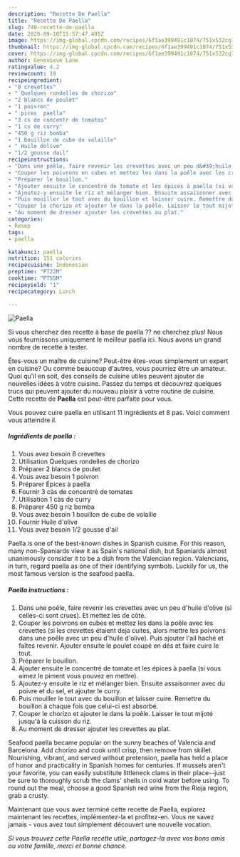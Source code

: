 ```yaml
---
description: "Recette De Paella"
title: "Recette De Paella"
slug: 748-recette-de-paella
date: 2020-09-10T15:57:47.495Z
image: https://img-global.cpcdn.com/recipes/6f1ae399491c1074/751x532cq70/paella-photo-principale-de-la-recette.jpg
thumbnail: https://img-global.cpcdn.com/recipes/6f1ae399491c1074/751x532cq70/paella-photo-principale-de-la-recette.jpg
cover: https://img-global.cpcdn.com/recipes/6f1ae399491c1074/751x532cq70/paella-photo-principale-de-la-recette.jpg
author: Genevieve Lane
ratingvalue: 4.2
reviewcount: 10
recipeingredient:
- "8 crevettes"
- " Quelques rondelles de chorizo"
- "2 blancs de poulet"
- "1 poivron"
- " pices  paella"
- "3 cs de concentr de tomates"
- "1 cs de curry"
- "450 g riz bomba"
- "1 bouillon de cube de volaille"
- " Huile dolive"
- "1/2 gousse dail"
recipeinstructions:
- "Dans une poêle, faire revenir les crevettes avec un peu d&#39;huile d&#39;olive (si celles-ci sont crues). Et mettez les de côté."
- "Couper les poivrons en cubes et mettez les dans la poêle avec les crevettes (si les crevettes étaient deja cuites, alors mettre les poivrons dans une poêle avec un peu d&#39;huile d&#39;olive). Puis ajouter l&#39;ail haché et faîtes revenir. Ajouter ensuite le poulet coupé en dés et faire cuire le tout."
- "Préparer le bouillon."
- "Ajouter ensuite le concentré de tomate et les épices à paella (si vous aimez le piment vous pouvez en mettre)."
- "Ajoutez-y ensuite le riz et mélanger bien. Ensuite assaisonner avec du poivre et du sel, et ajouter le curry."
- "Puis mouiller le tout avec du bouillon et laisser cuire. Remettre du bouillon à chaque fois que celui-ci est absorbé."
- "Couper le chorizo et ajouter le dans la poêle. Laisser le tout mijoté jusqu&#39;à la cuisson du riz."
- "Au moment de dresser ajouter les crevettes au plat."
categories:
- Resep
tags:
- paella

katakunci: paella 
nutrition: 151 calories
recipecuisine: Indonesian
preptime: "PT22M"
cooktime: "PT55M"
recipeyield: "1"
recipecategory: Lunch

---
```



![Paella](https://img-global.cpcdn.com/recipes/6f1ae399491c1074/751x532cq70/paella-photo-principale-de-la-recette.jpg)

Si vous cherchez des recette à base de paella ?? ne cherchez plus! Nous vous fournissons uniquement le meilleur paella ici. Nous avons un grand nombre de recette à tester.

Êtes-vous un maître de cuisine? Peut-être êtes-vous simplement un expert en cuisine? Ou comme beaucoup d'autres, vous pourriez être un amateur. Quoi qu'il en soit, des conseils de cuisine utiles peuvent ajouter de nouvelles idées à votre cuisine. Passez du temps et découvrez quelques trucs qui peuvent ajouter du nouveau plaisir à votre routine de cuisine. Cette recette de <strong> Paella </strong> est peut-être parfaite pour vous.

<!--inarticleads1-->

Vous pouvez cuire paella en utilisant 11 Ingrédients et 8 pas. Voici comment vous atteindre il.

##### Ingrédients de paella :

1. Vous avez besoin 8 crevettes
1. Utilisation  Quelques rondelles de chorizo
1. Préparer 2 blancs de poulet
1. Vous avez besoin 1 poivron
1. Préparer  Épices à paella
1. Fournir 3 càs de concentré de tomates
1. Utilisation 1 càs de curry
1. Préparer 450 g riz bomba
1. Vous avez besoin 1 bouillon de cube de volaille
1. Fournir  Huile d&#39;olive
1. Vous avez besoin 1/2 gousse d&#39;ail


Paella is one of the best-known dishes in Spanish cuisine. For this reason, many non-Spaniards view it as Spain&#39;s national dish, but Spaniards almost unanimously consider it to be a dish from the Valencian region. Valencians, in turn, regard paella as one of their identifying symbols. Luckily for us, the most famous version is the seafood paella. 

<!--inarticleads2-->

##### Paella instructions :

1. Dans une poêle, faire revenir les crevettes avec un peu d&#39;huile d&#39;olive (si celles-ci sont crues). Et mettez les de côté.
1. Couper les poivrons en cubes et mettez les dans la poêle avec les crevettes (si les crevettes étaient deja cuites, alors mettre les poivrons dans une poêle avec un peu d&#39;huile d&#39;olive). Puis ajouter l&#39;ail haché et faîtes revenir. Ajouter ensuite le poulet coupé en dés et faire cuire le tout.
1. Préparer le bouillon.
1. Ajouter ensuite le concentré de tomate et les épices à paella (si vous aimez le piment vous pouvez en mettre).
1. Ajoutez-y ensuite le riz et mélanger bien. Ensuite assaisonner avec du poivre et du sel, et ajouter le curry.
1. Puis mouiller le tout avec du bouillon et laisser cuire. Remettre du bouillon à chaque fois que celui-ci est absorbé.
1. Couper le chorizo et ajouter le dans la poêle. Laisser le tout mijoté jusqu&#39;à la cuisson du riz.
1. Au moment de dresser ajouter les crevettes au plat.


Seafood paella became popular on the sunny beaches of Valencia and Barcelona. Add chorizo and cook until crisp, then remove from skillet. Nourishing, vibrant, and served without pretension, paella has held a place of honor and practicality in Spanish homes for centuries. If mussels aren&#39;t your favorite, you can easily substitute littleneck clams in their place--just be sure to thoroughly scrub the clams&#39; shells in cold water before using. To round out the meal, choose a good Spanish red wine from the Rioja region, grab a crusty. 

<!--inarticleads1-->

<p>
Maintenant que vous avez terminé cette recette de Paella, explorez maintenant les recettes, implémentez-la et profitez-en. Vous ne savez jamais - vous avez tout simplement découvert une nouvelle vocation.
</p>

<p>
<i>Si vous trouvez cette Paella recette utile, partagez-la avec vos bons amis ou votre famille, merci et bonne chance.</i>
</p>
